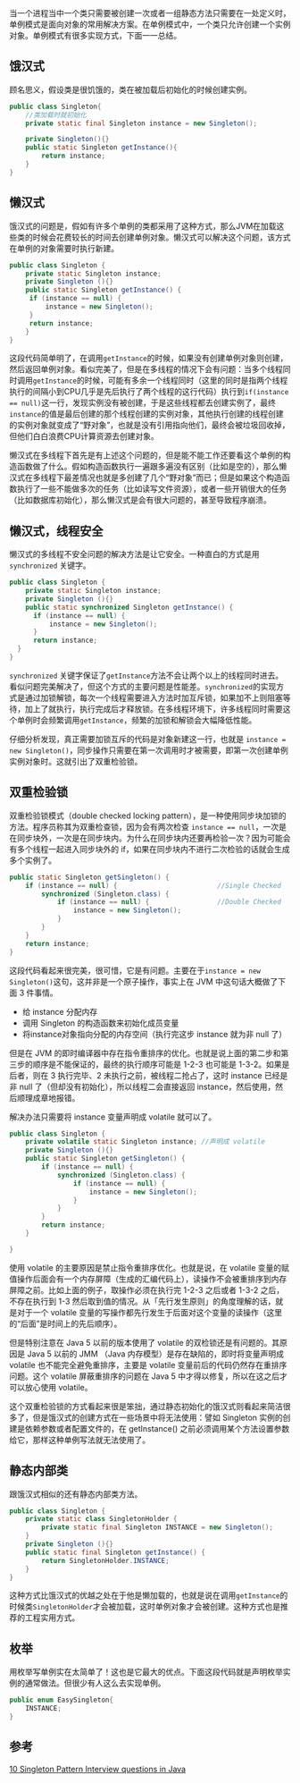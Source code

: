 当一个进程当中一个类只需要被创建一次或者一组静态方法只需要在一处定义时，单例模式是面向对象的常用解决方案。在单例模式中，一个类只允许创建一个实例对象。单例模式有很多实现方式，下面一一总结。

## 饿汉式
顾名思义，假设类是很饥饿的，类在被加载后初始化的时候创建实例。

```Java
public class Singleton{
    //类加载时就初始化
    private static final Singleton instance = new Singleton();

    private Singleton(){}
    public static Singleton getInstance(){
        return instance;
    }
}
```


## 懒汉式
饿汉式的问题是，假如有许多个单例的类都采用了这种方式，那么JVM在加载这些类的时候会花费较长的时间去创建单例对象。懒汉式可以解决这个问题，该方式在单例的对象需要时执行新建。
```Java
public class Singleton {
    private static Singleton instance;
    private Singleton (){}
    public static Singleton getInstance() {
     if (instance == null) {
         instance = new Singleton();
     }
     return instance;
    }
}
```
这段代码简单明了，在调用```getInstance```的时候，如果没有创建单例对象则创建，然后返回单例对象。看似完美了，但是在多线程的情况下会有问题：当多个线程同时调用```getInstance```的时候，可能有多余一个线程同时（这里的同时是指两个线程执行的间隔小到CPU几乎是先后执行了两个线程的这行代码）执行到```if(instance == null)```这一行，发现实例没有被创建，于是这些线程都去创建实例了，最终```instance```的值是最后创建的那个线程创建的实例对象，其他执行创建的线程创建的实例对象就变成了“野对象”，也就是没有引用指向他们，最终会被垃圾回收掉，但他们白白浪费CPU计算资源去创建对象。

懒汉式在多线程下首先是有上述这个问题的，但是能不能工作还要看这个单例的构造函数做了什么。假如构造函数执行一遍跟多遍没有区别（比如是空的），那么懒汉式在多线程下最差情况也就是多创建了几个“野对象”而已；但是如果这个构造函数执行了一些不能做多次的任务（比如读写文件资源），或者一些开销很大的任务（比如数据库初始化），那么懒汉式是会有很大问题的，甚至导致程序崩溃。

## 懒汉式，线程安全
懒汉式的多线程不安全问题的解决方法是让它安全。一种直白的方式是用 ```synchronized``` 关键字。
```Java
public class Singleton {
    private static Singleton instance;
    private Singleton (){}
    public static synchronized Singleton getInstance() {
      if (instance == null) {
          instance = new Singleton();
      }
      return instance;
  }
}
```

```synchronized``` 关键字保证了```getInstance```方法不会让两个以上的线程同时进去。看似问题完美解决了，但这个方式的主要问题是性能差。```synchronized```的实现方式是通过加锁解锁，每次一个线程需要进入方法时加互斥锁，如果加不上则阻塞等待，加上了就执行，执行完成后才释放锁。在多线程环境下，许多线程同时需要这个单例时会频繁调用```getInstance```，频繁的加锁和解锁会大幅降低性能。

仔细分析发现，真正需要加锁互斥的代码是对象新建这一行，也就是 ```instance = new Singleton()```，同步操作只需要在第一次调用时才被需要，即第一次创建单例实例对象时。这就引出了双重检验锁。

## 双重检验锁
双重检验锁模式（double checked locking pattern），是一种使用同步块加锁的方法。程序员称其为双重检查锁，因为会有两次检查 ```instance == null```，一次是在同步块外，一次是在同步块内。为什么在同步块内还要再检验一次？因为可能会有多个线程一起进入同步块外的 if，如果在同步块内不进行二次检验的话就会生成多个实例了。

```Java
public static Singleton getSingleton() {
    if (instance == null) {                         //Single Checked
        synchronized (Singleton.class) {
            if (instance == null) {                 //Double Checked
                instance = new Singleton();
            }
        }
    }
    return instance;
}
```

这段代码看起来很完美，很可惜，它是有问题。主要在于```instance = new Singleton()```这句，这并非是一个原子操作，事实上在 JVM 中这句话大概做了下面 3 件事情。
 - 给 instance 分配内存
 - 调用 Singleton 的构造函数来初始化成员变量
 - 将instance对象指向分配的内存空间（执行完这步 instance 就为非 null 了）

但是在 JVM 的即时编译器中存在指令重排序的优化。也就是说上面的第二步和第三步的顺序是不能保证的，最终的执行顺序可能是 1-2-3 也可能是 1-3-2。如果是后者，则在 3 执行完毕、2 未执行之前，被线程二抢占了，这时 instance 已经是非 null 了（但却没有初始化），所以线程二会直接返回 instance，然后使用，然后顺理成章地报错。

解决办法只需要将 instance 变量声明成 volatile 就可以了。

```Java
public class Singleton {
    private volatile static Singleton instance; //声明成 volatile
    private Singleton (){}
    public static Singleton getSingleton() {
        if (instance == null) {                         
            synchronized (Singleton.class) {
                if (instance == null) {       
                    instance = new Singleton();
                }
            }
        }
        return instance;
    }

}
```

使用 volatile 的主要原因是禁止指令重排序优化。也就是说，在 volatile 变量的赋值操作后面会有一个内存屏障（生成的汇编代码上），读操作不会被重排序到内存屏障之前。比如上面的例子，取操作必须在执行完 1-2-3 之后或者 1-3-2 之后，不存在执行到 1-3 然后取到值的情况。从「先行发生原则」的角度理解的话，就是对于一个 volatile 变量的写操作都先行发生于后面对这个变量的读操作（这里的“后面”是时间上的先后顺序）。

但是特别注意在 Java 5 以前的版本使用了 volatile 的双检锁还是有问题的。其原因是 Java 5 以前的 JMM （Java 内存模型）是存在缺陷的，即时将变量声明成 volatile 也不能完全避免重排序，主要是 volatile 变量前后的代码仍然存在重排序问题。这个 volatile 屏蔽重排序的问题在 Java 5 中才得以修复，所以在这之后才可以放心使用 volatile。

这个双重检验锁的方式看起来很是笨拙，通过静态初始化的饿汉式则看起来简洁很多了，但是饿汉式的创建方式在一些场景中将无法使用：譬如 Singleton 实例的创建是依赖参数或者配置文件的，在 getInstance() 之前必须调用某个方法设置参数给它，那样这种单例写法就无法使用了。

## 静态内部类
跟饿汉式相似的还有静态内部类方法。
```Java
public class Singleton {  
    private static class SingletonHolder {  
        private static final Singleton INSTANCE = new Singleton();  
    }  
    private Singleton (){}  
    public static final Singleton getInstance() {  
        return SingletonHolder.INSTANCE;
    }  
}
```

这种方式比饿汉式的优越之处在于他是懒加载的，也就是说在调用```getInstance```的时候类```SingletonHolder```才会被加载，这时单例对象才会被创建。这种方式也是推荐的工程实用方式。

## 枚举
用枚举写单例实在太简单了！这也是它最大的优点。下面这段代码就是声明枚举实例的通常做法。但很少有人这么去实现单例。
```Java
public enum EasySingleton{
    INSTANCE;
}
```


## 参考
[10 Singleton Pattern Interview questions in Java](http://javarevisited.blogspot.com/2011/03/10-interview-questions-on-singleton.html)
